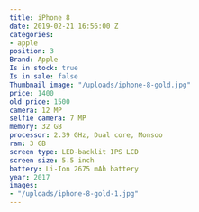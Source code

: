 ```yaml
---
title: iPhone 8
date: 2019-02-21 16:56:00 Z
categories:
- apple
position: 3
Brand: Apple
Is in stock: true
Is in sale: false
Thumbnail image: "/uploads/iphone-8-gold.jpg"
price: 1400
old price: 1500
camera: 12 MP
selfie camera: 7 MP
memory: 32 GB
processor: 2.39 GHz, Dual core, Monsoo
ram: 3 GB
screen type: LED-backlit IPS LCD
screen size: 5.5 inch
battery: Li-Ion 2675 mAh battery
year: 2017
images:
- "/uploads/iphone-8-gold-1.jpg"
---
```


